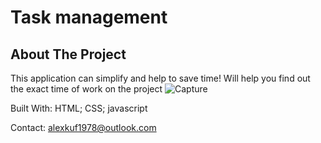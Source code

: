 # Task management
About The Project
---------------------------------------------------------------------------------------------------------------------
This application can simplify and help to save time!
Will help you find out the exact time of work on the project
![Capture](https://user-images.githubusercontent.com/111445523/235430565-aa442671-51c2-417f-adfa-95b5730d120f.JPG)

Built With:
HTML;
CSS;
javascript

Contact:
alexkuf1978@outlook.com
